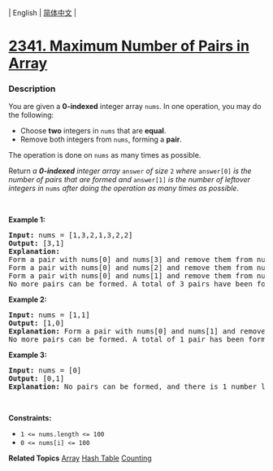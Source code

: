 | English | [简体中文](README.md) |

# [2341. Maximum Number of Pairs in Array](https://leetcode.cn/problems/maximum-number-of-pairs-in-array)
 ### Description
<p>You are given a <strong>0-indexed</strong> integer array <code>nums</code>. In one operation, you may do the following:</p>

<ul>
	<li>Choose <strong>two</strong> integers in <code>nums</code> that are <strong>equal</strong>.</li>
	<li>Remove both integers from <code>nums</code>, forming a <strong>pair</strong>.</li>
</ul>

<p>The operation is done on <code>nums</code> as many times as possible.</p>

<p>Return <em>a <strong>0-indexed</strong> integer array </em><code>answer</code><em> of size </em><code>2</code><em> where </em><code>answer[0]</code><em> is the number of pairs that are formed and </em><code>answer[1]</code><em> is the number of leftover integers in </em><code>nums</code><em> after doing the operation as many times as possible</em>.</p>

<p>&nbsp;</p>
<p><strong class="example">Example 1:</strong></p>

<pre>
<strong>Input:</strong> nums = [1,3,2,1,3,2,2]
<strong>Output:</strong> [3,1]
<strong>Explanation:</strong>
Form a pair with nums[0] and nums[3] and remove them from nums. Now, nums = [3,2,3,2,2].
Form a pair with nums[0] and nums[2] and remove them from nums. Now, nums = [2,2,2].
Form a pair with nums[0] and nums[1] and remove them from nums. Now, nums = [2].
No more pairs can be formed. A total of 3 pairs have been formed, and there is 1 number leftover in nums.
</pre>

<p><strong class="example">Example 2:</strong></p>

<pre>
<strong>Input:</strong> nums = [1,1]
<strong>Output:</strong> [1,0]
<strong>Explanation:</strong> Form a pair with nums[0] and nums[1] and remove them from nums. Now, nums = [].
No more pairs can be formed. A total of 1 pair has been formed, and there are 0 numbers leftover in nums.
</pre>

<p><strong class="example">Example 3:</strong></p>

<pre>
<strong>Input:</strong> nums = [0]
<strong>Output:</strong> [0,1]
<strong>Explanation:</strong> No pairs can be formed, and there is 1 number leftover in nums.
</pre>

<p>&nbsp;</p>
<p><strong>Constraints:</strong></p>

<ul>
	<li><code>1 &lt;= nums.length &lt;= 100</code></li>
	<li><code>0 &lt;= nums[i] &lt;= 100</code></li>
</ul>

**Related Topics**  [Array](https://leetcode.cn/tag/array) [Hash Table](https://leetcode.cn/tag/hash-table) [Counting](https://leetcode.cn/tag/counting) 